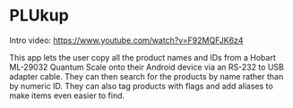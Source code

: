 # PLUkup

Intro video: https://www.youtube.com/watch?v=F92MQFJK6z4

This app lets the user copy all the product names and IDs from a Hobart ML-29032 Quantum Scale onto their Android device via an RS-232 to USB adapter cable. They can then search for the products by name rather than by numeric ID. They can also tag products with flags and add aliases to make items even easier to find.